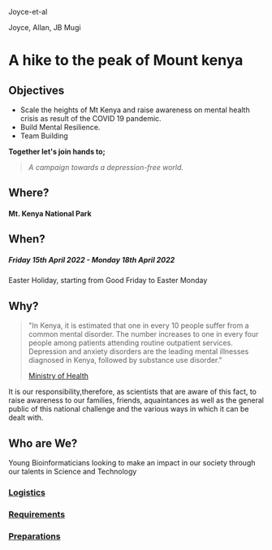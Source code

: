 
 Joyce-et-al

Joyce, Allan, JB Mugi    

# A hike to the peak of Mount kenya
## Objectives    
* Scale the heights of Mt Kenya and raise awareness on mental health crisis as result of the COVID 19 pandemic.
* Build Mental Resilience.
* Team Building

**Together let's join hands to;**
 
 > *A campaign towards a depression-free world.*

## Where?
#### Mt. Kenya National Park

## When?
##### Friday 15th April 2022 - Monday 18th April 2022
Easter Holiday, starting from Good Friday to Easter Monday

## Why?

>"In Kenya, it is estimated that one in every 10 people suffer from a common mental disorder. The number increases to one in every four people among patients attending routine outpatient services. Depression and anxiety disorders are the leading mental illnesses diagnosed in Kenya, followed by substance use disorder."
>
>[Ministry of Health](health.go.ke/mental-health-taskforce-urges-government-to-declare-mental-health-a-national-emergency-nairobi-tuesday-july-7-2020/#:~:text=In%20Kenya%2C%20it%20is%20estimated,followed%20by%20substance%20use%20disorders.)

It is our responsibility,therefore, as scientists that are aware of this fact, to raise awareness to our families, friends, aquaintances as well as the general public of this national challenge and the various ways in which it can be dealt with.



## Who are We?
Young Bioinformaticians looking to make an impact in our society through our talents in Science and Technology


### [Logistics](https://github.com/okeyoallan/Joyce-et-al/blob/main/Logistics.md)

### [Requirements](https://github.com/okeyoallan/Joyce-et-al/blob/main/Requirements.md)

### [Preparations](url)

 

 


